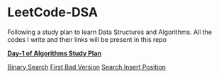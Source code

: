 # LeetCode-DSA
Following a study plan to learn Data Structures and Algorithms. All the codes I write and their links will be present in this repo

[**Day-1 of Algorithms Study Plan**](https://leetcode.com/study-plan/algorithm/?progress=rnfohwc)

[Binary Search](https://leetcode.com/problems/binary-search/)
[First Bad Version](https://leetcode.com/problems/first-bad-version/)
[Search Insert Position](https://leetcode.com/problems/search-insert-position/)
